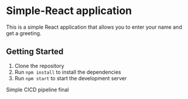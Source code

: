 # Simple-React application

This is a simple React application that allows you to enter your name and get a greeting.

## Getting Started

1. Clone the repository
2. Run `npm install` to install the dependencies
3. Run `npm start` to start the development server


Simple CICD pipeline final

